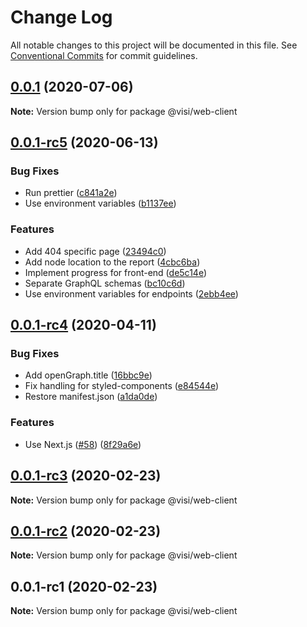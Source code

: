 # Change Log

All notable changes to this project will be documented in this file.
See [Conventional Commits](https://conventionalcommits.org) for commit guidelines.

## [0.0.1](https://github.com/neet/visible/compare/v0.0.1-rc5...v0.0.1) (2020-07-06)

**Note:** Version bump only for package @visi/web-client





## [0.0.1-rc5](https://github.com/neet/visible/compare/v0.0.1-rc4...v0.0.1-rc5) (2020-06-13)


### Bug Fixes

* Run prettier ([c841a2e](https://github.com/neet/visible/commit/c841a2ea7ebde2eab732dfd1cedb4ae0764b119e))
* Use environment variables ([b1137ee](https://github.com/neet/visible/commit/b1137ee2b66ca8ea418cdee999495b3afaf0e978))


### Features

* Add 404 specific page ([23494c0](https://github.com/neet/visible/commit/23494c0d2b3bbbad8ed8ae309a69f7d103f4c7be))
* Add node location to the report ([4cbc6ba](https://github.com/neet/visible/commit/4cbc6ba6f2c2e133085ee20a6f86df8fc2d1b835))
* Implement progress for front-end ([de5c14e](https://github.com/neet/visible/commit/de5c14e66cd72a7cce911ec6746af561c0a95fea))
* Separate GraphQL schemas ([bc10c6d](https://github.com/neet/visible/commit/bc10c6d32332ce0a13a1920e6f0eb9c1e8525e5b))
* Use environment variables for endpoints ([2ebb4ee](https://github.com/neet/visible/commit/2ebb4ee4369e4b07d384bc09e130740403425c5b))





## [0.0.1-rc4](https://github.com/neet/visible/compare/v0.0.1-rc3...v0.0.1-rc4) (2020-04-11)


### Bug Fixes

* Add openGraph.title ([16bbc9e](https://github.com/neet/visible/commit/16bbc9eb799ffbd97dca846afb9f5cc74851a9a8))
* Fix handling for styled-components ([e84544e](https://github.com/neet/visible/commit/e84544e99c235f46e7169a134a5fc12358ff525c))
* Restore manifest.json ([a1da0de](https://github.com/neet/visible/commit/a1da0de7c56299d4f6bfcaae34932d6a48570b43))


### Features

* Use Next.js ([#58](https://github.com/neet/visible/issues/58)) ([8f29a6e](https://github.com/neet/visible/commit/8f29a6eaab06c3f3f25e6a28fcb6f89f30f9ca1f))





## [0.0.1-rc3](https://github.com/neet/visible/compare/v0.0.1-rc2...v0.0.1-rc3) (2020-02-23)

**Note:** Version bump only for package @visi/web-client





## [0.0.1-rc2](https://github.com/neet/visible/compare/v0.0.1-rc1...v0.0.1-rc2) (2020-02-23)

**Note:** Version bump only for package @visi/web-client





## 0.0.1-rc1 (2020-02-23)

**Note:** Version bump only for package @visi/web-client
